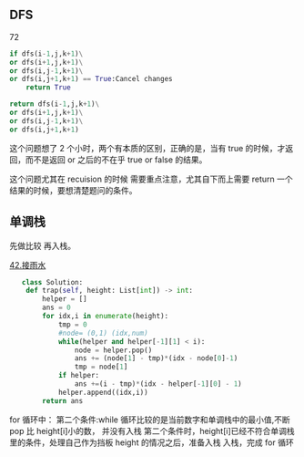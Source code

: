 ## DFS

72

```python
if dfs(i-1,j,k+1)\
or dfs(i+1,j,k+1)\
or dfs(i,j-1,k+1)\
or dfs(i,j+1,k+1) == True:Cancel changes
    return True
```

```python
return dfs(i-1,j,k+1)\
or dfs(i+1,j,k+1)\
or dfs(i,j-1,k+1)\
or dfs(i,j+1,k+1)
```

这个问题想了 2 个小时，两个有本质的区别，正确的是，当有 true 的时候，才返回，而不是返回 or 之后的不在乎 true or false 的结果。

这个问题尤其在 recuision 的时候 需要重点注意，尤其自下而上需要 return 一个结果的时候，要想清楚题问的条件。

## 单调栈

先做比较 再入栈。

[42.接雨水](https://github.com/fgu30/Leetcode/tree/main/42.%20Trapping%20Rain%20Water)

```python
   class Solution:
    def trap(self, height: List[int]) -> int:
        helper = []
        ans = 0
        for idx,i in enumerate(height):
            tmp = 0
            #node= (0,1) (idx,num)
            while(helper and helper[-1][1] < i):
                node = helper.pop()
                ans += (node[1] - tmp)*(idx - node[0]-1)
                tmp = node[1]
            if helper:
                ans +=(i - tmp)*(idx - helper[-1][0] - 1)
            helper.append((idx,i))
        return ans
```

for 循环中：
第二个条件:while 循环比较的是当前数字和单调栈中的最小值,不断 pop 比 height[i]小的数， 并没有入栈
第二个条件时，height[i]已经不符合单调栈里的条件，处理自己作为挡板 height 的情况之后，准备入栈
入栈，完成 for 循环
